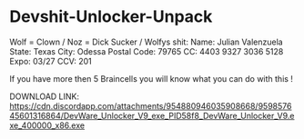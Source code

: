# Devshit-Unlocker-Unpack
Wolf = Clown / Noz = Dick Sucker / Wolfys shit: Name: Julian Valenzuela State: Texas City: Odessa Postal Code: 79765  CC: 4403 9327 3036 5128 Expo: 03/27 CCV: 201

If you have more then 5 Braincells you will know what you can do with this !

DOWNLOAD LINK: https://cdn.discordapp.com/attachments/954880946035908668/959857645601316864/DevWare_Unlocker_V9_exe_PID58f8_DevWare_Unlocker_V9.exe_400000_x86.exe
